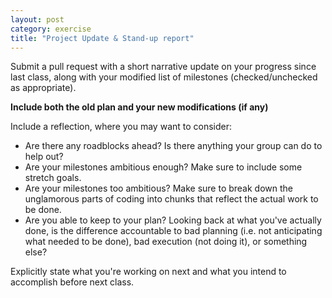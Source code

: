 ```yaml
---
layout: post
category: exercise
title: "Project Update & Stand-up report"
---
```


Submit a pull request with a short narrative update on your progress since last class,
along with your modified list of milestones (checked/unchecked as appropriate). 

**Include both the old plan and your new modifications (if any)**

Include a reflection, where you may want to consider:

* Are there any roadblocks ahead?  Is there anything your group can do to help out?
* Are your milestones ambitious enough?  Make sure to include some stretch goals.
* Are your milestones too ambitious?  Make sure to break down the unglamorous parts of coding
into chunks that reflect the actual work to be done.
* Are you able to keep to your plan?  Looking back at what you've actually done, is the difference
accountable to bad planning (i.e. not anticipating what needed to be done), bad execution (not doing it), or
something else?

Explicitly state what you're working on next and what you intend to accomplish before next class.